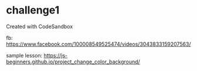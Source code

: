 # challenge1
Created with CodeSandbox

fb: https://www.facebook.com/100008549525474/videos/3043833159207563/

sample lesson: https://js-beginners.github.io/project_change_color_background/

